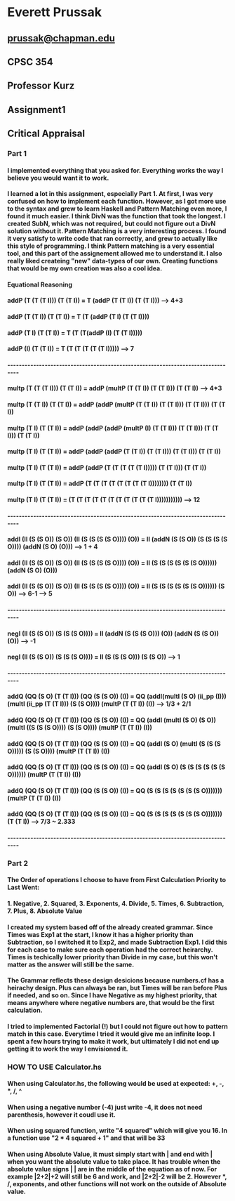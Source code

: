 # Everett Prussak
## prussak@chapman.edu
## CPSC 354
## Professor Kurz
## Assignment1

## Critical Appraisal
### Part 1
#### I implemented everything that you asked for. Everything works the way I believe you would want it to work.
#### I learned a lot in this assignment, especially Part 1. At first, I was very confused on how to implement each function. However, as I got more use to the syntax and grew to learn Haskell and Pattern Matching even more, I found it much easier. I think DivN was the function that took the longest. I created SubN, which was not required, but could not figure out a DivN solution without it. Pattern Matching is a very interesting process. I found it very satisfy to write code that ran correctly, and grew to actually like this style of programming. I think Pattern matching is a very essential tool, and this part of the assignement allowed me to understand it. I also really liked createing "new" data-types of our own. Creating functions that would be my own creation was also a cool idea.
#### Equational Reasoning
#### addP (T (T (T I))) (T (T I)) = T (addP (T (T I)) (T (T I))) --> 4+3
#### addP (T (T I)) (T (T I)) = T (T (addP (T I) (T (T I))))
#### addP (T I) (T (T I)) = T (T (T(addP (I) (T (T I)))))
#### addP (I) (T (T I)) = T (T (T (T (T (T I))))) --> 7
#### --------------------------------------------------------------------------------
#### multp (T (T (T I))) (T (T I)) = addP (multP (T (T I)) (T (T I))) (T (T I)) --> 4*3
#### multp (T (T I)) (T (T I)) = addP (addP (multP (T (T I)) (T (T I))) (T (T I))) (T (T I))
#### multp (T I) (T (T I)) = addP (addP (addP (multP (I) (T (T I))) (T (T I))) (T (T I))) (T (T I))
#### multp (T I) (T (T I)) = addP (addP (addP (T (T I)) (T (T I))) (T (T I))) (T (T I))
#### multp (T I) (T (T I)) = addP (addP (T (T (T (T (T I))))) (T (T I))) (T (T I))
#### multp (T I) (T (T I)) = addP (T (T (T (T (T (T (T (T I)))))))) (T (T I))
#### multp (T I) (T (T I)) = (T (T (T (T (T (T (T (T (T (T (T I)))))))))))  --> 12
#### --------------------------------------------------------------------------------
#### addI (II (S (S O)) (S O)) (II (S (S (S (S O)))) (O)) = II (addN (S (S O)) (S (S (S (S O)))) (addN (S O) (O))) --> 1 + 4
#### addI (II (S (S O)) (S O)) (II (S (S (S (S O)))) (O)) = II (S (S (S (S (S (S O)))))) (addN (S O) (O)))
#### addI (II (S (S O)) (S O)) (II (S (S (S (S O)))) (O)) = II (S (S (S (S (S (S O)))))) (S O)) --> 6-1 --> 5
#### --------------------------------------------------------------------------------
#### negI (II (S (S O)) (S (S (S O)))) = II (addN (S (S (S O))) (O)) (addN (S (S O)) (O)) --> -1
#### negI (II (S (S O)) (S (S (S O)))) = II (S (S (S O))) (S (S O)) --> 1
#### --------------------------------------------------------------------------------
#### addQ (QQ (S O) (T (T I))) (QQ (S (S O)) (I)) = QQ (addI(multI (S O) (ii_pp (I))) (multI (ii_pp (T (T I))) (S (S O)))) (multP (T (T I)) (I)) --> 1/3 + 2/1
#### addQ (QQ (S O) (T (T I))) (QQ (S (S O)) (I)) = QQ (addI (multI (S O) (S O)) (multI ((S (S (S O)))) (S (S O)))) (multP (T (T I)) (I))
#### addQ (QQ (S O) (T (T I))) (QQ (S (S O)) (I)) = QQ (addI (S O) (multI (S (S (S O))))) (S (S O)))) (multP (T (T I)) (I))
#### addQ (QQ (S O) (T (T I))) (QQ (S (S O)) (I)) = QQ (addI (S O) (S (S (S (S (S (S O)))))) (multP (T (T I)) (I))
#### addQ (QQ (S O) (T (T I))) (QQ (S (S O)) (I)) = QQ (S (S (S (S (S (S (S O))))))) (multP (T (T I)) (I))
#### addQ (QQ (S O) (T (T I))) (QQ (S (S O)) (I)) = QQ (S (S (S (S (S (S (S O))))))) (T (T I)) --> 7/3 ~ 2.333
#### --------------------------------------------------------------------------------
### Part 2
#### The Order of operations I choose to have from First Calculation Priority to Last Went:
#### 1. Negative, 2. Squared, 3. Exponents, 4. Divide, 5. Times, 6. Subtraction, 7. Plus, 8. Absolute Value
#### I created my system based off of the already created grammar. Since Times was Exp1 at the start, I know it has a higher priority than Subtraction, so I switched it to Exp2, and made Subtraction Exp1. I did this for each case to make sure each operation had the correct heirarchy. Times is techically lower priority than Divide in my case, but this won't matter as the answer will still be the same. 
#### The Grammar reflects these design desicions because numbers.cf has a heirachy design. Plus can always be ran, but Times will be ran before Plus if needed, and so on. Since I have Negative as my highest priority, that means anywhere where negative numbers are, that would be the first calculation.

#### I tried to implemented Factorial (!) but I could not figure out how to pattern match in this case. Everytime I tried it would give me an infinite loop. I spent a few hours trying to make it work, but ultimately I did not end up getting it to work the way I envisioned it.

### HOW TO USE Calculator.hs
#### When using Calculator.hs, the following would be used at expected: +, -, *, /, ^
#### When using a negative number (-4) just write -4, it does not need parenthesis, however it coudl use it.
#### When using squared function, write "4 squared" which will give you 16. In a function use "2 * 4 squared + 1" and that will be 33
#### When using Absolute Value, it must simply start with | and end with | when you want the absolute value to take place. It has trouble when the absolute value signs | | are in the middle of the equation as of now. For example |2+2|+2 will still be 6 and work, and |2+2|-2 will be 2. However *, /, exponents, and other functions will not work on the outside of Absolute value.